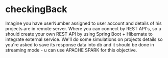 # checkingBack
  Imagine you have userNumber assigned to user account and details of his projects are in remote server. Where you can connect by REST API's, so u should create your own REST API by using Spring Boot + Hibernate to integrate external service. We'll do some simulations on projects details so you're asked to save its response data into db and it should be done in streaming mode - u can use APACHE SPARK for this objective. 

